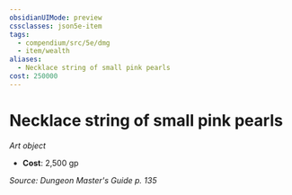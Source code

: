 ```yaml
---
obsidianUIMode: preview
cssclasses: json5e-item
tags:
  - compendium/src/5e/dmg
  - item/wealth
aliases:
  - Necklace string of small pink pearls
cost: 250000
---
```

# Necklace string of small pink pearls
*Art object*  

- **Cost**: 2,500 gp

*Source: Dungeon Master's Guide p. 135*

